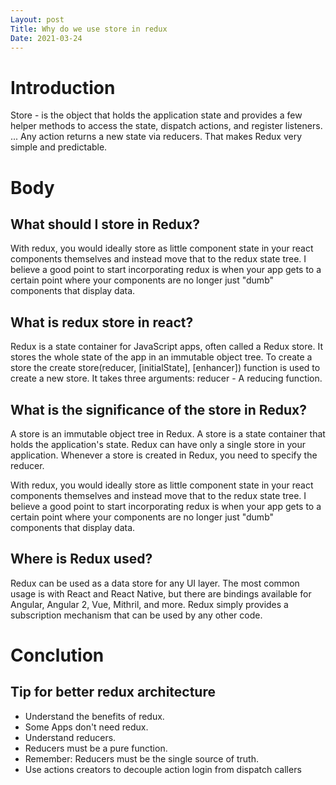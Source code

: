 ```yaml
---
Layout: post
Title: Why do we use store in redux
Date: 2021-03-24
---
```


# Introduction

Store - is the object that holds the application state and provides a few helper methods to access the state, dispatch actions, and register listeners. ... Any action returns a new state via reducers. That makes Redux very simple and predictable.

# Body

## What should I store in Redux?

With redux, you would ideally store as little component state in your react components themselves and instead move that to the redux state tree. I believe a good point to start incorporating redux is when your app gets to a certain point where your components are no longer just "dumb" components that display data.

## What is redux store in react?

Redux is a state container for JavaScript apps, often called a Redux store. It stores the whole state of the app in an immutable object tree. To create a store the create store(reducer, [initialState], [enhancer]) function is used to create a new store. It takes three arguments: reducer - A reducing function.

## What is the significance of the store in Redux?

A store is an immutable object tree in Redux. A store is a state container that holds the application's state. Redux can have only a single store in your application. Whenever a store is created in Redux, you need to specify the reducer.

With redux, you would ideally store as little component state in your react components themselves and instead move that to the redux state tree. I believe a good point to start incorporating redux is when your app gets to a certain point where your components are no longer just "dumb" components that display data.

## Where is Redux used?

Redux can be used as a data store for any UI layer. The most common usage is with React and React Native, but there are bindings available for Angular, Angular 2, Vue, Mithril, and more. Redux simply provides a subscription mechanism that can be used by any other code.

# Conclution

## Tip for better redux architecture

- Understand the benefits of redux.
- Some Apps don't need redux.
- Understand reducers.
- Reducers must be a pure function.
- Remember: Reducers must be the single source of truth.
- Use actions creators to decouple action login from dispatch callers
